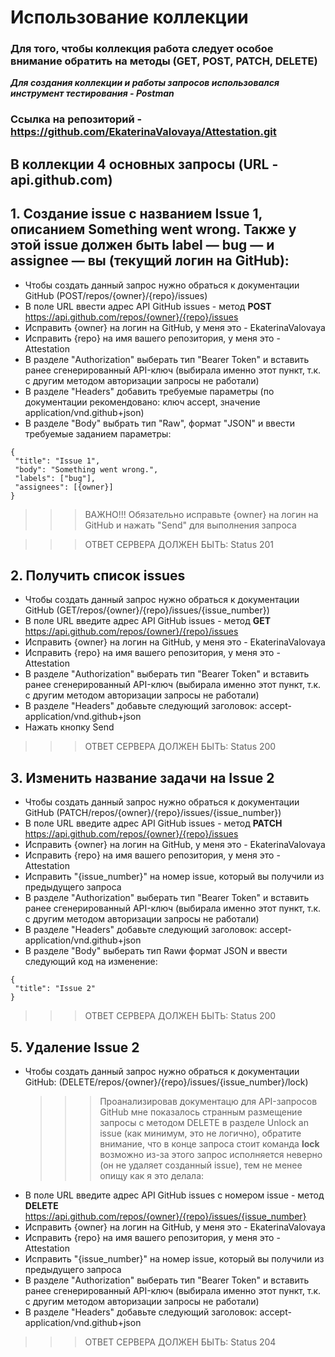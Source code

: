 # Использование коллекции
### Для того, чтобы коллекция работа следует особое внимание обратить на методы (GET, POST, PATCH, DELETE)
***Для создания коллекции и работы запросов использовался инструмент тестирования - Postman***
### Ссылка на репозиторий - https://github.com/EkaterinaValovaya/Attestation.git

## В коллекции 4 основных запросы (URL - api.github.com)
## 1. Создание issue с названием Issue 1, описанием Something went wrong. Также у этой issue должен быть label — bug — и assignee — вы (текущий логин на GitHub):
   - Чтобы создать данный запрос нужно обраться к документации GitHub (POST/repos/{owner}/{repo}/issues)
   - В поле URL ввести адрес API GitHub issues - метод **POST** https://api.github.com/repos/{owner}/{repo}/issues
   - Исправить {owner} на логин на GitHub, у меня это - EkaterinaValovaya
   - Исправить {repo} на имя вашего репозитория, у меня это - Attestation
   - В разделе "Authorization" выберать тип "Bearer Token" и вставить ранее сгенерированный API-ключ (выбирала именно этот пункт, т.к. с другим методом авторизации запросы не работали)
   - В разделе "Headers" добавить требуемые параметры (по документации рекомендовано: ключ accept, значение application/vnd.github+json)
   - В разделе "Body" выбрать тип "Raw", формат "JSON" и ввести требуемые заданием параметры:

```
{
 "title": "Issue 1",
 "body": "Something went wrong.",
 "labels": ["bug"],
 "assignees": [{owner}]
}
```
>>> ВАЖНО!!! Обязательно исправьте {owner} на логин на GitHub и нажать "Send" для выполнения запроса

>>> ОТВЕТ СЕРВЕРА ДОЛЖЕН БЫТЬ: Status 201
  
## 2. Получить список issues 
- Чтобы создать данный запрос нужно обраться к документации GitHub (GET/repos/{owner}/{repo}/issues/{issue_number})
- В поле URL введите адрес API GitHub issues - метод **GET** https://api.github.com/repos/{owner}/{repo}/issues
- Исправить {owner} на логин на GitHub, у меня это - EkaterinaValovaya
- Исправить {repo} на имя вашего репозитория, у меня это - Attestation
- В разделе "Authorization" выберать тип "Bearer Token" и вставить ранее сгенерированный API-ключ (выбирала именно этот пункт, т.к. с другим методом авторизации запросы не работали)
- В разделе "Headers" добавьте следующий заголовок: accept-application/vnd.github+json
- Нажать кнопку Send

>>> ОТВЕТ СЕРВЕРА ДОЛЖЕН БЫТЬ: Status 200
  
## 3. Изменить название задачи на Issue 2
- Чтобы создать данный запрос нужно обраться к документации GitHub (PATCH/repos/{owner}/{repo}/issues/{issue_number})
- В поле URL введите адрес API GitHub issues - метод **PATCH**  https://api.github.com/repos/{owner}/{repo}/issues
- Исправить {owner} на логин на GitHub, у меня это - EkaterinaValovaya
- Исправить {repo} на имя вашего репозитория, у меня это - Attestation
- Исправить "{issue_number}" на номер issue, который вы получили из предыдущего запроса
- В разделе "Authorization" выберать тип "Bearer Token" и вставить ранее сгенерированный API-ключ (выбирала именно этот пункт, т.к. с другим методом авторизации запросы не работали)
- В разделе "Headers" добавьте следующий заголовок: accept-application/vnd.github+json
- В разделе "Body" выберать тип Rawи формат JSON и ввести следующий код на изменение:
```
{
 "title": "Issue 2"
}
```

>>> ОТВЕТ СЕРВЕРА ДОЛЖЕН БЫТЬ: Status 200

## 5. Удаление Issue 2
- Чтобы создать данный запрос нужно обраться к документации GitHub: (DELETE/repos/{owner}/{repo}/issues/{issue_number}/lock)
  >>> Проанализировав документацю для API-запросов GitHub мне показалось странным размещение запросы с методом DELETE в разделе Unlock an issue (как минимум, это не логично), обратите внимание, что в конце запроса стоит команда **lock** возможно из-за этого запрос исполняется неверно (он не удаляет созданный issue), тем не менее опищу как я это делала:
- В поле URL введите адрес API GitHub issues с номером issue - метод **DELETE** https://api.github.com/repos/{owner}/{repo}/issues/{issue_number}
- Исправить {owner} на логин на GitHub, у меня это - EkaterinaValovaya
- Исправить {repo} на имя вашего репозитория, у меня это - Attestation
- Исправить "{issue_number}" на номер issue, который вы получили из предыдущего запроса
- В разделе "Authorization" выберать тип "Bearer Token" и вставить ранее сгенерированный API-ключ (выбирала именно этот пункт, т.к. с другим методом авторизации запросы не работали)
- В разделе "Headers" добавьте следующий заголовок: accept-application/vnd.github+json

>>> ОТВЕТ СЕРВЕРА ДОЛЖЕН БЫТЬ: Status 204
  
